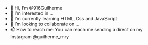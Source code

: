 - 👋 Hi, I’m @916Guilherme
- 👀 I’m interested in ...
- 🌱 I’m currently learning HTML, Css and JavaScript
- 💞️ I’m looking to collaborate on ...
- 📫 How to reach me: You can reach me sending a direct on my Instagram @guilherme_mry

<!---
916Guilherme/916Guilherme is a ✨ special ✨ repository because its `README.md` (this file) appears on your GitHub profile.
You can click the Preview link to take a look at your changes.
--->
